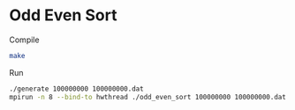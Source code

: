 # Odd Even Sort

Compile

```sh
make
```

Run

```sh
./generate 100000000 100000000.dat
mpirun -n 8 --bind-to hwthread ./odd_even_sort 100000000 100000000.dat
```
